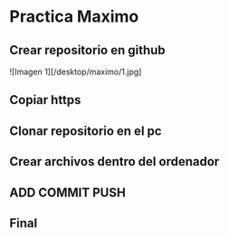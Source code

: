 # Practica Maximo 
## Crear repositorio en github
![Imagen 1][/desktop/maximo/1.jpg]
## Copiar https
## Clonar repositorio en el pc
## Crear archivos dentro del ordenador
## ADD COMMIT PUSH
## Final
